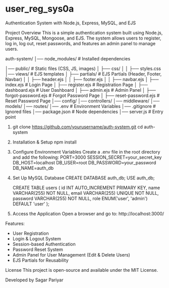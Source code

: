 # user_reg_sys0a
Authentication System with Node.js, Express, MySQL, and EJS

Project Overview
This is a simple authentication system built using Node.js, Express, MySQL, Mongoose, and EJS. 
The system allows users to register, log in, log out, reset passwords, and features an admin panel to manage users.

auth-system/
│── node_modules/                # Installed dependencies

│── public/                      # Static files (CSS, JS, images)
│   ├── css/
│   │   ├── styles.css
│── views/                       # EJS templates
│   ├── partials/                # EJS Partials (Header, Footer, Navbar)
│   │   ├── header.ejs
│   │   ├── footer.ejs
│   │   ├── navbar.ejs
│   ├── index.ejs                # Login Page
│   ├── register.ejs             # Registration Page
│   ├── dashboard.ejs            # User Dashboard
│   ├── admin.ejs                # Admin Panel
│   ├── forgot-password.ejs      # Forgot Password Page
│   ├── reset-password.ejs       # Reset Password Page
│── config/
│── controllers/
│── middleware/
│── models/
│── routes/
│── .env                         # Environment Variables
│── .gitignore                   # Ignored files
│── package.json                 # Node dependencies
│── server.js                    # Entry point

1. git clone https://github.com/yourusername/auth-system.git
   cd auth-system

2. Installation & Setup
   npm install

3. Configure Environment Variables
   Create a .env file in the root directory and add the following:
    PORT=3000
    SESSION_SECRET=your_secret_key
    DB_HOST=localhost
    DB_USER=root
    DB_PASSWORD=your_password
    DB_NAME=auth_db

4.  Set Up MySQL Database
    CREATE DATABASE auth_db;
    USE auth_db;

    CREATE TABLE users (
    id INT AUTO_INCREMENT PRIMARY KEY,
    name VARCHAR(255) NOT NULL,
    email VARCHAR(255) UNIQUE NOT NULL,
    password VARCHAR(255) NOT NULL,
    role ENUM('user', 'admin') DEFAULT 'user'
    );
5. Access the Application
   Open a browser and go to: http://localhost:3000/
   
Features:
- User Registration
- Login & Logout System
- Session-based Authentication
- Password Reset System
- Admin Panel for User Management (Edit & Delete Users)
- EJS Partials for Reusability

License
This project is open-source and available under the MIT License.

Developed by Sagar Pariyar

